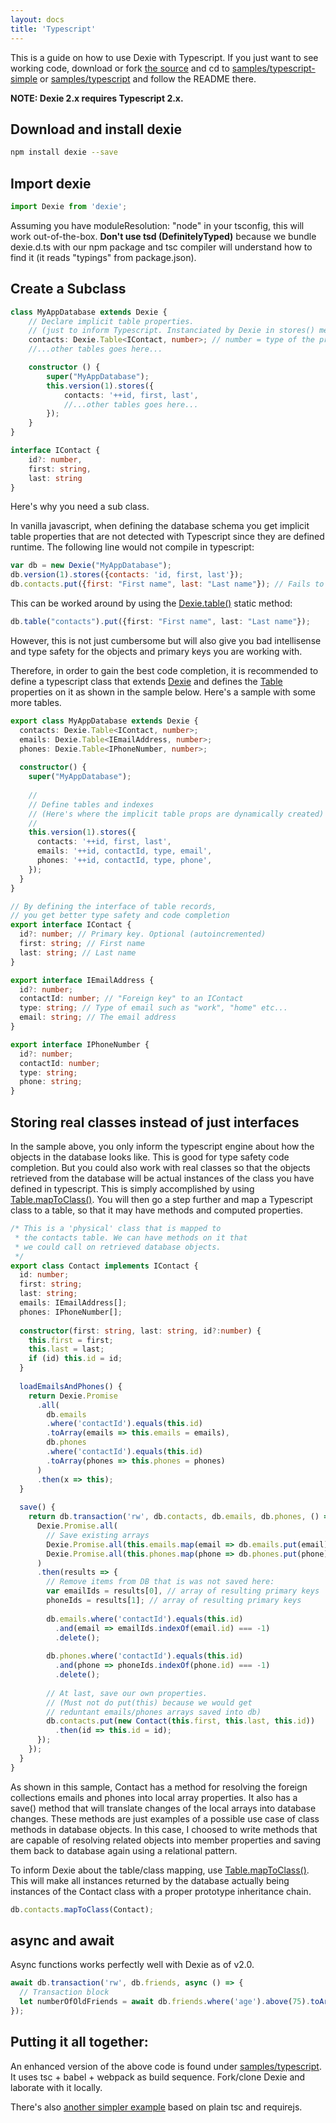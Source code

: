 ```yaml
---
layout: docs
title: 'Typescript'
---
```


This is a guide on how to use Dexie with Typescript. If you just want to see working code, download or fork [the source](https://github.com/dfahlander/Dexie.js/archive/v1.3.2.zip) and cd to [samples/typescript-simple](https://github.com/dfahlander/Dexie.js/tree/master/samples/typescript-simple) or [samples/typescript](https://github.com/dfahlander/Dexie.js/tree/master/samples/typescript) and follow the README there.

**NOTE: Dexie 2.x requires Typescript 2.x.**

## Download and install dexie

```bash
npm install dexie --save
```

## Import dexie

```javascript
import Dexie from 'dexie';
```

Assuming you have moduleResolution: "node" in your tsconfig, this will work out-of-the-box. **Don't use tsd (DefinitelyTyped)** because we bundle dexie.d.ts with our npm package and tsc compiler will understand how to find it (it reads "typings" from package.json).

## Create a Subclass

```typescript
class MyAppDatabase extends Dexie {
    // Declare implicit table properties.
    // (just to inform Typescript. Instanciated by Dexie in stores() method)
    contacts: Dexie.Table<IContact, number>; // number = type of the primkey
    //...other tables goes here...

    constructor () {
        super("MyAppDatabase");
        this.version(1).stores({
            contacts: '++id, first, last',
            //...other tables goes here...
        });
    }
}

interface IContact {
    id?: number,
    first: string,
    last: string
}
```

Here's why you need a sub class.

In vanilla javascript, when defining the database schema you get implicit table properties that are not detected with Typescript since they are defined runtime. The following line would not compile in typescript:

```javascript
var db = new Dexie("MyAppDatabase");
db.version(1).stores({contacts: 'id, first, last'});
db.contacts.put({first: "First name", last: "Last name"}); // Fails to compile
```

This can be worked around by using the [Dexie.table()](/docs/Dexie/Dexie.table()) static method:

```typescript
db.table("contacts").put({first: "First name", last: "Last name"});
```

However, this is not just cumbersome but will also give you bad intellisense and type safety for the objects and primary keys you are working with.

Therefore, in order to gain the best code completion, it is recommended to define a typescript class that extends [Dexie](/docs/Dexie/Dexie) and defines the [Table](/docs/Table/Table) properties on it as shown in the sample below. Here's a sample with some more tables.

```typescript
export class MyAppDatabase extends Dexie {
  contacts: Dexie.Table<IContact, number>;
  emails: Dexie.Table<IEmailAddress, number>;
  phones: Dexie.Table<IPhoneNumber, number>;
  
  constructor() {  
    super("MyAppDatabase");
    
    //
    // Define tables and indexes
    // (Here's where the implicit table props are dynamically created)
    //
    this.version(1).stores({
      contacts: '++id, first, last',
      emails: '++id, contactId, type, email',
      phones: '++id, contactId, type, phone',
    });
  }
}

// By defining the interface of table records,
// you get better type safety and code completion
export interface IContact {
  id?: number; // Primary key. Optional (autoincremented)
  first: string; // First name
  last: string; // Last name
}

export interface IEmailAddress {
  id?: number;
  contactId: number; // "Foreign key" to an IContact
  type: string; // Type of email such as "work", "home" etc...
  email: string; // The email address
}

export interface IPhoneNumber {
  id?: number;
  contactId: number;
  type: string;
  phone: string;
}
```

## Storing real classes instead of just interfaces

In the sample above, you only inform the typescript engine about how the objects in the database looks like. This is good for type safety code completion. But you could also work with real classes so that the objects retrieved from the database will be actual instances of the class you have defined in typescript. This is simply accomplished by using [Table.mapToClass()](/docs/Table/Table.mapToClass()). You will then go a step further and map a Typescript class to a table, so that it may have methods and computed properties.

```typescript
/* This is a 'physical' class that is mapped to
 * the contacts table. We can have methods on it that
 * we could call on retrieved database objects.
 */
export class Contact implements IContact {
  id: number;
  first: string;
  last: string;
  emails: IEmailAddress[];
  phones: IPhoneNumber[];
  
  constructor(first: string, last: string, id?:number) {
    this.first = first;
    this.last = last;
    if (id) this.id = id;
  }
  
  loadEmailsAndPhones() {
    return Dexie.Promise
      .all(
        db.emails
        .where('contactId').equals(this.id)
        .toArray(emails => this.emails = emails),
        db.phones
        .where('contactId').equals(this.id)
        .toArray(phones => this.phones = phones) 
      )
      .then(x => this);
  }
  
  save() {
    return db.transaction('rw', db.contacts, db.emails, db.phones, () => {
      Dexie.Promise.all(
        // Save existing arrays
        Dexie.Promise.all(this.emails.map(email => db.emails.put(email))),
        Dexie.Promise.all(this.phones.map(phone => db.phones.put(phone)))
      )
      .then(results => {
        // Remove items from DB that is was not saved here:
        var emailIds = results[0], // array of resulting primary keys
        phoneIds = results[1]; // array of resulting primary keys
        
        db.emails.where('contactId').equals(this.id)
          .and(email => emailIds.indexOf(email.id) === -1)
          .delete();
        
        db.phones.where('contactId').equals(this.id)
          .and(phone => phoneIds.indexOf(phone.id) === -1)
          .delete();
        
        // At last, save our own properties.
        // (Must not do put(this) because we would get
        // reduntant emails/phones arrays saved into db)
        db.contacts.put(new Contact(this.first, this.last, this.id))
          .then(id => this.id = id);
      });
    });
  }
}
```
As shown in this sample, Contact has a method for resolving the foreign collections emails and phones into local array properties. It also has a save() method that will translate changes of the local arrays into database changes. These methods are just examples of a possible use case of class methods in database objects. In this case, I choosed to write methods that are capable of resolving related objects into member properties and saving them back to database again using a relational pattern.

To inform Dexie about the table/class mapping, use [Table.mapToClass()](/docs/Table/Table.mapToClass()). This will make all instances returned by the database actually being instances of the Contact class with a proper prototype inheritance chain.

```typescript
db.contacts.mapToClass(Contact);
```

## async and await

Async functions works perfectly well with Dexie as of v2.0.

```javascript
await db.transaction('rw', db.friends, async () => {
  // Transaction block
  let numberOfOldFriends = await db.friends.where('age').above(75).toArray();
});
```

## Putting it all together:

An enhanced version of the above code is found under [samples/typescript](https://github.com/dfahlander/Dexie.js/tree/master/samples/typescript). It uses tsc + babel + webpack as build sequence. Fork/clone Dexie and laborate with it locally.

There's also [another simpler example](https://github.com/dfahlander/Dexie.js/tree/master/samples/typescript-simple) based on plain tsc and requirejs.
